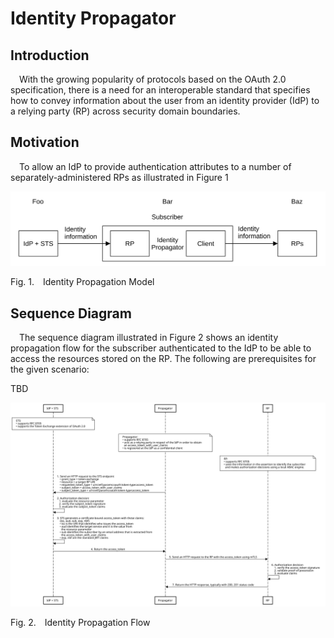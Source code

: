 <!-- @import "style.less" -->

# Identity Propagator

## Introduction

&emsp;With the growing popularity of protocols based on the OAuth 2.0 specification, there is a need for an interoperable standard that specifies how to convey information about the user from an identity provider (IdP) to a relying party (RP) across security domain boundaries.

## Motivation

&emsp;To allow an IdP to provide authentication attributes to a number of separately-administered RPs as illustrated in Figure&nbsp;1

![Model](./images/identity_propagation_model.svg)

<p class="figure">
Fig.&nbsp;1.&emsp;Identity Propagation Model
</p>

## Sequence Diagram

&emsp;The sequence diagram illustrated in Figure&nbsp;2 shows an identity propagation flow for the subscriber authenticated to the IdP to be able to access the resources stored on the RP. The following are prerequisites for the given scenario:

TBD

![Sequence Diagram](./images/identity_propagation_flow.svg)

<p class="figure">
Fig.&nbsp;2.&emsp;Identity Propagation Flow
</p>


